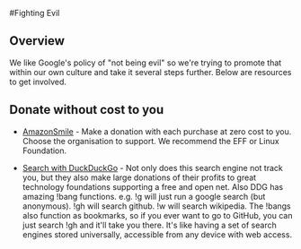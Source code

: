 #Fighting Evil

## Overview

We like Google's policy of "not being evil" so we're trying to promote that within our own culture and take it several steps further. Below are resources to get involved. 

## Donate without cost to you

- [AmazonSmile](http://smile.amazon.com/) - Make a donation with each purchase at zero cost to you. Choose the organisation to support. We recommend the EFF or Linux Foundation.

- [Search with DuckDuckGo](https://duckduckgo.com/) - Not only does this search engine not track you, but they also make large donations of their profits to great technology foundations supporting a free and open net. Also DDG has amazing !bang functions. e.g. !g will just run a google search (but anonymous). !gh will search github. !w will search wikipedia. The !bangs also function as bookmarks, so if you ever want to go to GitHub, you can just search !gh and it'll take you there. It's like having a set of search engines stored universally, accessible from any device with web access.
